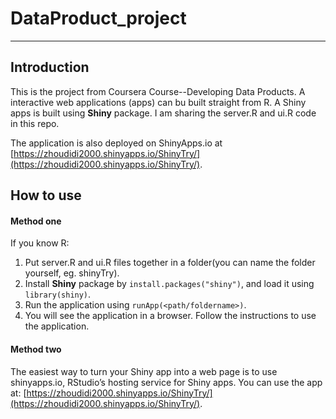 # DataProduct_project
--- 

## Introduction

This is the project from Coursera Course--Developing Data Products. 
A interactive web applications (apps) can bu built straight from R. 
A Shiny apps is built using **Shiny** package. 
I am sharing the server.R and ui.R code in this repo. 

The application is also deployed on ShinyApps.io at [https://zhoudidi2000.shinyapps.io/ShinyTry/](https://zhoudidi2000.shinyapps.io/ShinyTry/).

## How to use
#### Method one

If you know R:

1. Put server.R and ui.R files together in a folder(you can name the folder yourself, eg. shinyTry). 
2. Install **Shiny** package by `install.packages("shiny")`, and load it using `library(shiny)`. 
3. Run the application using `runApp(<path/foldername>)`. 
4. You will see the application in a browser. Follow the instructions to use the application. 

#### Method two

The easiest way to turn your Shiny app into a web page is to use shinyapps.io, RStudio’s hosting service for Shiny apps.
You can use the app at: [https://zhoudidi2000.shinyapps.io/ShinyTry/](https://zhoudidi2000.shinyapps.io/ShinyTry/).


